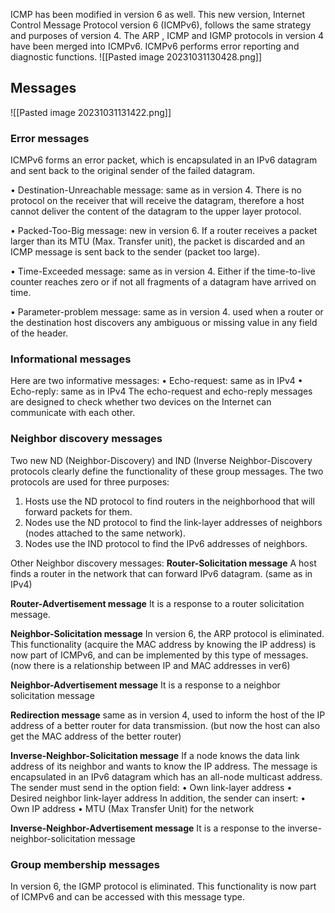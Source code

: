 ICMP has been modified in version 6 as well. This new version, Internet Control Message
Protocol version 6 (ICMPv6), follows the same strategy and purposes of version 4.
The ARP , ICMP and IGMP protocols in version 4 have been merged into ICMPv6.
ICMPv6 performs error reporting and diagnostic functions.
![[Pasted image 20231031130428.png]]

## Messages
![[Pasted image 20231031131422.png]]
### Error messages
ICMPv6 forms an error packet, which is encapsulated in an IPv6 datagram and sent back
to the original sender of the failed datagram.

• Destination-Unreachable message: same as in version 4. There is no protocol on the
receiver that will receive the datagram, therefore a host cannot deliver the content of
the datagram to the upper layer protocol.

• Packed-Too-Big message: new in version 6. If a router receives a packet larger than its
MTU (Max. Transfer unit), the packet is discarded and an ICMP message is sent back to
the sender (packet too large).

• Time-Exceeded message: same as in version 4. Either if the time-to-live counter
reaches zero or if not all fragments of a datagram have arrived on time.

• Parameter-problem message: same as in version 4. used when a router or the
destination host discovers any ambiguous or missing value in any field of the header.

### Informational messages
Here are two informative messages:
• Echo-request: same as in IPv4
• Echo-reply: same as in IPv4
The echo-request and echo-reply messages are designed to check whether two devices on
the Internet can communicate with each other.

### Neighbor discovery messages
Two new ND (Neighbor-Discovery) and IND (Inverse Neighbor-Discovery protocols clearly
define the functionality of these group messages. The two protocols are used for three
purposes:
1. Hosts use the ND protocol to find routers in the neighborhood that will forward
	packets for them.
2. Nodes use the ND protocol to find the link-layer addresses of neighbors (nodes
	attached to the same network).
3. Nodes use the IND protocol to find the IPv6 addresses of neighbors.

Other Neighbor discovery messages:
**Router-Solicitation message**
A host finds a router in the network that can forward IPv6 datagram. (same as in IPv4)

**Router-Advertisement message**
It is a response to a router solicitation message.

**Neighbor-Solicitation message**
In version 6, the ARP protocol is eliminated. This functionality (acquire the MAC address
by knowing the IP address) is now part of ICMPv6, and can be implemented by this type
of messages. (now there is a relationship between IP and MAC addresses in ver6)

**Neighbor-Advertisement message**
It is a response to a neighbor solicitation message

**Redirection message**
same as in version 4, used to inform the host of the IP address of a better router for data
transmission.
(but now the host can also get the MAC address of the better router)

**Inverse-Neighbor-Solicitation message**
If a node knows the data link address of its neighbor and wants to know the IP
address. The message is encapsulated in an IPv6 datagram which has an all-node
multicast address. The sender must send in the option field:
• Own link-layer address
• Desired neighbor link-layer address
In addition, the sender can insert:
• Own IP address
• MTU (Max Transfer Unit) for the network

**Inverse-Neighbor-Advertisement message**
It is a response to the inverse-neighbor-solicitation message

### Group membership messages
In version 6, the IGMP protocol is eliminated. This functionality is now part of ICMPv6 and
can be accessed with this message type.
